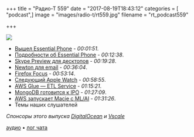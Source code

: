 +++
title = "Радио-Т 559"
date = "2017-08-19T18:43:12"
categories = [ "podcast",]
image = "images/radio-t/rt559.jpg"
filename = "rt_podcast559"

+++

![](https://radio-t.com/images/radio-t/rt559.jpg)

- [Вышел Essential Phone](https://www.essential.com/blog/essential-phone-available-now) - *00:01:51*.
- [Подробности об Essential Phone](https://9to5google.com/2017/08/18/review-roundup-essential-phone-has-fast-software-excellent-hardware-but-low-light-camera-performance-as-bad-as-the-app-icon/) - *00:12:38*.
- [Skype Preview для десктопов](https://blogs.skype.com/news/2017/08/17/hello-desktops-meet-skype-preview/) - *00:19:28*.
- [Newton для email](https://www.engadget.com/2017/08/17/newton-email-app-windows-launch/) - *00:36:04*.
- [Firefox Focus](https://blog.mozilla.org/firefox/lightweight-browser-focus-does-less-which-is-much-more/) - *00:53:14*.
- [Следующий Apple Watch](http://mashable.com/2017/08/14/apple-watch-3-must-have/) - *00:58:55*.
- [AWS Glue — ETL Service](https://aws.amazon.com/glue/) - *01:15:21*.
- [MongoDB готовится к IPO](https://techcrunch.com/2017/08/15/database-provider-mongodb-has-filed-confidentially-for-ipo/) - *01:27:09*.
- [AWS запускает Macie с ML/AI](http://www.zdnet.com/article/aws-launches-data-security-service-called-macie-with-machine-learning/) - *01:31:26*.
- Темы наших слушателей

*Спонсоры этого выпуска [DigitalOcean](https://do.co/radiot) и [Vscale](http://bit.ly/radio-t_vscale)*

[аудио](https://cdn.radio-t.com/rt_podcast559.mp3) • [лог чата](http://chat.radio-t.com/logs/radio-t-559.html)
<audio src="https://cdn.radio-t.com/rt_podcast559.mp3" preload="none"></audio>
